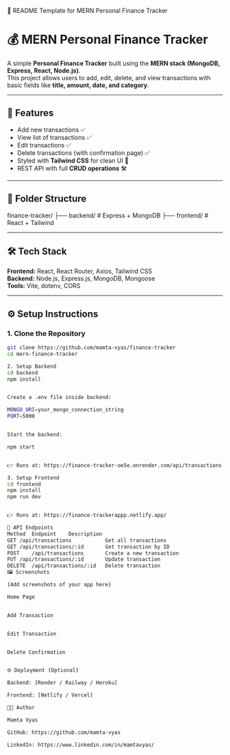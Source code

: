 📌 README Template for MERN Personal Finance Tracker

# 💰 MERN Personal Finance Tracker

A simple **Personal Finance Tracker** built using the **MERN stack (MongoDB, Express, React, Node.js)**.  
This project allows users to add, edit, delete, and view transactions with basic fields like **title, amount, date, and category**.  

---

## 🚀 Features
- Add new transactions ✅
- View list of transactions ✅
- Edit transactions ✅
- Delete transactions (with confirmation page) ✅
- Styled with **Tailwind CSS** for clean UI 🎨
- REST API with full **CRUD operations** 🛠️

---

## 📂 Folder Structure


finance-tracker/
├── backend/ # Express + MongoDB
├── frontend/ # React + Tailwind


---

## 🛠️ Tech Stack
**Frontend:** React, React Router, Axios, Tailwind CSS  
**Backend:** Node.js, Express.js, MongoDB, Mongoose  
**Tools:** Vite, dotenv, CORS  

---

## ⚙️ Setup Instructions

### 1. Clone the Repository
```bash
git clone https://github.com/mamta-vyas/finance-tracker
cd mern-finance-tracker

2. Setup Backend
cd backend
npm install


Create a .env file inside backend:

MONGO_URI=your_mongo_connection_string
PORT=5000


Start the backend:

npm start


👉 Runs at: https://finance-tracker-oe5e.onrender.com/api/transactions

3. Setup Frontend
cd frontend
npm install
npm run dev


👉 Runs at: https://finance-trackerappp.netlify.app/

🔗 API Endpoints
Method	Endpoint	Description
GET	/api/transactions	        Get all transactions
GET	/api/transactions/:id	    Get transaction by ID
POST	/api/transactions	    Create a new transaction
PUT	/api/transactions/:id	    Update transaction
DELETE	/api/transactions/:id	Delete transaction
🖼️ Screenshots

(Add screenshots of your app here)

Home Page


Add Transaction


Edit Transaction


Delete Confirmation


🌐 Deployment (Optional)

Backend: [Render / Railway / Heroku]

Frontend: [Netlify / Vercel]

👩‍💻 Author

Mamta Vyas

GitHub: https://github.com/mamta-vyas

LinkedIn: https://www.linkedin.com/in/mamtavyas/